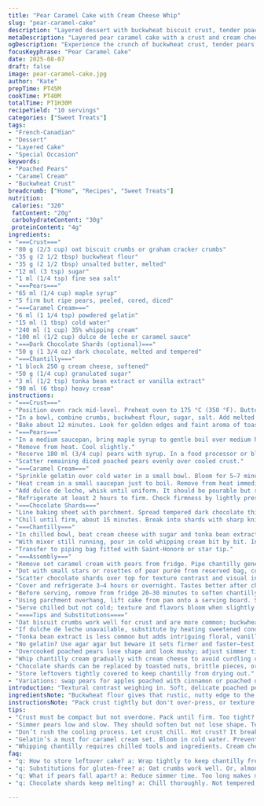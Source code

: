 ```yaml
---
title: "Pear Caramel Cake with Cream Cheese Whip"
slug: "pear-caramel-cake"
description: "Layered dessert with buckwheat biscuit crust, tender poached pears in maple, dulce de leche-infused caramel cream. Cream cheese chantilly lightly sweetened and scented with tonka bean extract. Optional shards of tempered dark chocolate add crunch. Uses gelatin for clean set. Balance of textures, with soft fruit, creamy custard, crisp crust, and airy topping. Key: watch caramel cream thickness, avoid overwhip on chantilly, spot poached fruit tenderness by fork test, and chill times. Substitutes include oat crust base, agave syrup for maple, or mascarpone in chantilly. Chocolate optional but adds bitter note to offset sweet layers."
metaDescription: "Layered pear caramel cake with a crust and cream cheese whip. Dive into textures and flavors in this French-Canadian dessert."
ogDescription: "Experience the crunch of buckwheat crust, tender pears, and rich caramel cream in this decadent layered dessert that impresses at any gathering."
focusKeyphrase: "Pear Caramel Cake"
date: 2025-08-07
draft: false
image: pear-caramel-cake.jpg
author: "Kate"
prepTime: PT45M
cookTime: PT40M
totalTime: PT1H30M
recipeYield: "10 servings"
categories: ["Sweet Treats"]
tags:
- "French-Canadian"
- "Dessert"
- "Layered Cake"
- "Special Occasion"
keywords:
- "Poached Pears"
- "Caramel Cream"
- "Buckwheat Crust"
breadcrumb: ["Home", "Recipes", "Sweet Treats"]
nutrition: 
 calories: "320"
 fatContent: "20g"
 carbohydrateContent: "30g"
 proteinContent: "4g"
ingredients:
- "===Crust==="
- "80 g (2/3 cup) oat biscuit crumbs or graham cracker crumbs"
- "35 g (2 1/2 tbsp) buckwheat flour"
- "35 g (2 1/2 tbsp) unsalted butter, melted"
- "12 ml (3 tsp) sugar"
- "1 ml (1/4 tsp) fine sea salt"
- "===Pears==="
- "65 ml (1/4 cup) maple syrup"
- "5 firm but ripe pears, peeled, cored, diced"
- "===Caramel Cream==="
- "6 ml (1 1/4 tsp) powdered gelatin"
- "15 ml (1 tbsp) cold water"
- "240 ml (1 cup) 35% whipping cream"
- "100 ml (1/2 cup) dulce de leche or caramel sauce"
- "===Dark Chocolate Shards (optional)==="
- "50 g (1 3/4 oz) dark chocolate, melted and tempered"
- "===Chantilly==="
- "1 block 250 g cream cheese, softened"
- "50 g (1/4 cup) granulated sugar"
- "3 ml (1/2 tsp) tonka bean extract or vanilla extract"
- "90 ml (6 tbsp) heavy cream"
instructions:
- "===Crust==="
- "Position oven rack mid-level. Preheat oven to 175 °C (350 °F). Butter an 8-inch square pan. Line with parchment, leaving overhang on two sides for easier removal."
- "In a bowl, combine crumbs, buckwheat flour, sugar, salt. Add melted butter, stir until crumbly but pressable. If too dry, add splash cold water, too wet, add crumbs. Press firmly into bottom of pan with back of a spoon or bottom of glass - pack dense but not crushed."
- "Bake about 12 minutes. Look for golden edges and faint aroma of toasted buckwheat. Remove, let cool until just warm but firm. Don’t skip cooling or crust may break when adding filling."
- "===Pears==="
- "In a medium saucepan, bring maple syrup to gentle boil over medium heat. Add diced pears. Reduce heat to low. Simmer gently, stirring occasionally, until pears soften but hold shape and liquid evaporation done - roughly 12-17 minutes. Texture test: pears pierce easily but not mushy. Syrup should be syrupy, not watery."
- "Remove from heat. Cool slightly."
- "Reserve 180 ml (3/4 cup) pears with syrup. In a food processor or blender, puree reserved pears until silky smooth. Transfer to a piping bag fitted with a small plain tip. Refrigerate until needed."
- "Scatter remaining diced poached pears evenly over cooled crust."
- "===Caramel Cream==="
- "Sprinkle gelatin over cold water in a small bowl. Bloom for 5–7 minutes until gelatin swells absorb majority of liquid."
- "Heat cream in a small saucepan just to boil. Remove from heat immediately. Stir in gelatin until fully dissolved—no granules visible, smooth surface."
- "Add dulce de leche, whisk until uniform. It should be pourable but starting to thicken, silk-coat back of spoon. Pour evenly over pears in pan, gently tap pan to spread and remove air bubbles."
- "Refrigerate at least 2 hours to firm. Check firmness by lightly pressing surface; a slight give but no wobble means ready."
- "===Chocolate Shards==="
- "Line baking sheet with parchment. Spread tempered dark chocolate thinly with offset spatula (2–3 mm thick)."
- "Chill until firm, about 15 minutes. Break into shards with sharp knife or fingers. Keep refrigerated until assembly."
- "===Chantilly==="
- "In chilled bowl, beat cream cheese with sugar and tonka bean extract using electric mixer on medium speed until sugar dissolves and texture is creamy, about 3 minutes."
- "With mixer still running, pour in cold whipping cream bit by bit. Increase speed to medium-high. Whip just to soft peaks—stop when cream clings but still silky and smooth. Avoid overwhipping: cream will turn grainy and puddle of liquid forms if passed stiff peak stage."
- "Transfer to piping bag fitted with Saint-Honoré or star tip."
- "===Assembly==="
- "Remove set caramel cream with pears from fridge. Pipe chantilly generously over surface in rosettes or waves to cover evenly."
- "Dot with small stars or rosettes of pear purée from reserved bag, contrasting in pale yellow color and silky texture."
- "Scatter chocolate shards over top for texture contrast and visual interest."
- "Cover and refrigerate 3–4 hours or overnight. Tastes better after chilling allows flavors to marry."
- "Before serving, remove from fridge 20–30 minutes to soften chantilly and expose aromas."
- "Using parchment overhang, lift cake from pan onto a serving board. Slice with a hot knife—dip blade in hot water and wipe between cuts to get smooth edges."
- "Serve chilled but not cold; texture and flavors bloom when slightly warmed."
- "====Tips and Substitutions===="
- "Oat biscuit crumbs work well for crust and are more common; buckwheat adds slight earthiness but can be omitted."
- "If dulche de leche unavailable, substitute by heating sweetened condensed milk with pinch salt until golden thick caramel forms—allow to cool before use."
- "Tonka bean extract is less common but adds intriguing floral, vanilla-like notes; vanilla or almond extract acceptable substitutes."
- "No gelatin? Use agar agar but beware it sets firmer and faster—test with small batch."
- "Overcooked poached pears lose shape and look mushy; adjust simmer time accordingly."
- "Whip chantilly cream gradually with cream cheese to avoid curdling or lumps."
- "Chocolate shards can be replaced by toasted nuts, brittle pieces, or omitted to keep simpler."
- "Store leftovers tightly covered to keep chantilly from drying out."
- "Variations: swap pears for apples poached with cinnamon or poached quince for seasonal twist."
introduction: "Textural contrast weighing in. Soft, delicate poached pears simmered gently in real maple syrup, not just sweetness but with bright, woody aroma. Layered over toasted oat and buckwheat crust that snaps gently under teeth. A creamy caramel custard with gelatin for a stable but yielding set, infused with dulce de leche’s molasses sweetness. Topping is a refined chantilly whipped with cream cheese and subtly scented with tonka bean, rarely used but worth seeking—it gives an unexpected fragrance and texture lift. Dark chocolate shards optional but recommended; add that bitter bite and crisp snap. Timing is texture-dependent—watch for soft pears but intact pieces, custard thick but not brittle, cream light but stable. Technique: no shortcuts on chilling; patience pays. Knife dipped in hot water guarantees clean cuts. Flavor layers build with chilling and mellow overnight. If you must skip gelatin, agar agar alternatives are dry, so adjust expectations accordingly."
ingredientsNote: "Buckwheat flour gives that rustic, nutty edge to the crust. If unavailable, use all-purpose or spelt flour, but crust will be softer and less flavorful. Butter must be fresh for best flavor—clarified can be used but changes texture slightly. Maple syrup gives a distinct aroma and sweetness; dark agave or honey can replace but flavor shifts. Dulce de leche should be thick and rich. If homemade, start with sweetened condensed milk, cook slowly low heat until golden. Gelatin blooming is key for smooth caramel cream set; don't skip resting the gelatin in water, or it won't dissolve properly when combined with hot cream—lumps and strings will ruin texture. Cream cheese should be fully softened to avoid lumps in chantilly and ensure smooth whip. Tonka bean extract is rare but imparts a unique almond-vanilla-floral scent; pure vanilla or almond extract are fine substitutes—adjust quantity to taste. Chocolate shards improve textural interplay and add bitter counterpoint, but if budget or preference omits them, toasted pecans or walnuts add crunch and no tempering skills wasted."
instructionsNote: "Pack crust tightly but don't over-press, or texture turns cake-like instead of crisp. Bake until edges turn slightly darker—medium gold signals it’s done, avoid dark browning which can taste bitter. For pears, the simmer should be long enough that juice reduces and thickens, coats spoon softly. Fork test: fruit should break gently, not fall apart. Purée reserved pears smoothly; keep refrigerated or purée will oxidize and darken. For caramel cream, use instant bloom gelatin to prevent grit. Bring cream to boil just once—overheating causes fat separation, affecting mouthfeel. Whisk gelatin in off heat to avoid scalding. Incorporate dulce de leche carefully, ensuring uniform color and texture. Pour gently over fruit to avoid displacing pieces. Let set undisturbed for at least 2 hours; chill longer if needed."
tips:
- "Crust must be compact but not overdone. Pack until firm. Too tight? Changes the texture from crisp to cake-like. Bake until edges color. Golden, not brown."
- "Simmer pears low and slow. They should soften but not lose shape. Test with fork; pierce easily but hold together. Syrup must be thick, reduces nicely."
- "Don’t rush the cooling process. Let crust chill. Hot crust? It breaks under weight of filling. For purée, blend just until silky. Refrigerate or oxidizes."
- "Gelatin’s a must for caramel cream set. Bloom in cold water. Prevent gritty texture. Heat cream to boil just once for best results. No lump should remain."
- "Whipping chantilly requires chilled tools and ingredients. Cream cheese should be soft. Avoid lumps during mixing. Stop just before stiff peaks form, silky consistency wins."
faq:
- "q: How to store leftover cake? a: Wrap tightly to keep chantilly fresh. Avoid air. Refrigerate. Leftovers last few days but best fresh."
- "q: Substitutions for gluten-free? a: Oat crumbs work well. Or, almond flour can be used. Different texture though. Experiment carefully."
- "q: What if pears fall apart? a: Reduce simmer time. Too long makes mushy. Light touch when testing. 12-17 min can vary based on type and ripeness."
- "q: Chocolate shards keep melting? a: Chill thoroughly. Not tempered, they'll bloom—skinny shards. Use fresh technique. Cool before breaking."

---
```

